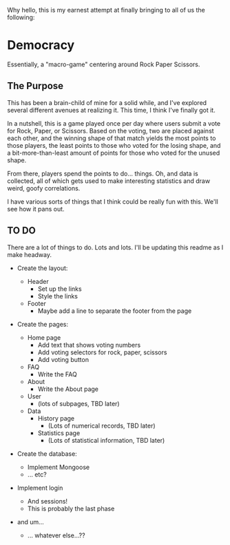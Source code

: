 Why hello, this is my earnest attempt at finally bringing to all of us the following:

# Democracy

Essentially, a "macro-game" centering around Rock Paper Scissors.

## The Purpose

This has been a brain-child of mine for a solid while, and I've explored several different avenues at realizing it. This time, I think I've finally got it.

In a nutshell, this is a game played once per day where users submit a vote for Rock, Paper, or Scissors. Based on the voting, two are placed against each other, and the winning shape of that match yields the most points to those players, the least points to those who voted for the losing shape, and a bit-more-than-least amount of points for those who voted for the unused shape.

From there, players spend the points to do... things. Oh, and data is collected, all of which gets used to make interesting statistics and draw weird, goofy correlations.

I have various sorts of things that I think could be really fun with this. We'll see how it pans out.

## TO DO

There are a lot of things to do. Lots and lots. I'll be updating this readme as I make headway.

* Create the layout:
    * Header
        * Set up the links
        * Style the links
    * Footer
        * Maybe add a line to separate the footer from the page

* Create the pages:
    * Home page
        * Add text that shows voting numbers
        * Add voting selectors for rock, paper, scissors
        * Add voting button
    * FAQ
        * Write the FAQ
    * About
        * Write the About page
    * User
        * (lots of subpages, TBD later)
    * Data
        * History page
            * (Lots of numerical records, TBD later)
        * Statistics page
            * (Lots of statistical information, TBD later)

* Create the database:
    * Implement Mongoose
    * ... etc?

* Implement login
    * And sessions!
    * This is probably the last phase

* and um...
    * ... whatever else...??